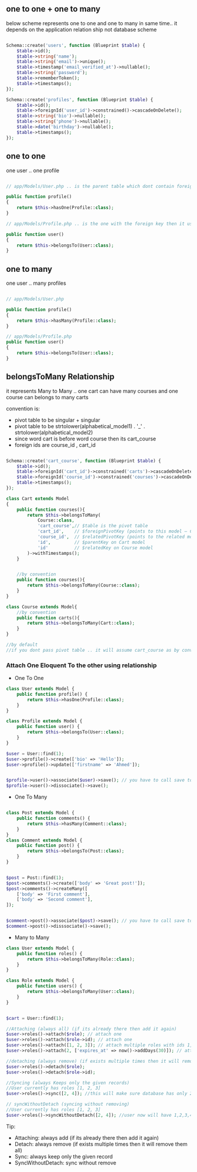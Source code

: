 ## one to one + one to many

below scheme represents one to one and one to many in same time.. it depends on the application relation ship not database scheme

```php

Schema::create('users', function (Blueprint $table) {
    $table->id();
    $table->string('name');
    $table->string('email')->unique();
    $table->timestamp('email_verified_at')->nullable();
    $table->string('password');
    $table->rememberToken();
    $table->timestamps();
});

Schema::create('profiles', function (Blueprint $table) {
    $table->id();
    $table->foreignId('user_id')->constrained()->cascadeOnDelete();
    $table->string('bio')->nullable();
    $table->string('phone')->nullable();
    $table->date('birthday')->nullable();
    $table->timestamps();
});

```

## one to one

one user .. one profile

```php

// app/Models/User.php .. is the parent table which dont contain foreigns then is uses has relationship

public function profile()
{
    return $this->hasOne(Profile::class);
}

// app/Models/Profile.php .. is the one with the foreign key then it uses belongsTo

public function user()
{
    return $this->belongsTo(User::class);
}

```


## one to many

one user .. many profiles

```php

// app/Models/User.php

public function profile()
{
    return $this->hasMany(Profile::class);
}

// app/Models/Profile.php
public function user()
{
    return $this->belongsTo(User::class);
}

```

## belongsToMany Relationship 

it represents Many to Many .. one cart can have many courses and one course can belongs to many carts

convention is:
- pivot table to be singular + singular
- pivot table to be strtolower(alphabetical_model1) . '_' . strtolower(alphabetical_model2)
- since word cart is before word course then its cart_course
- foreign ids are course_id , cart_id


```php

Schema::create('cart_course', function (Blueprint $table) { 
    $table->id();
    $table->foreignId('cart_id')->constrained('carts')->cascadeOnDelete();
    $table->foreignId('course_id')->constrained('courses')->cascadeOnDelete();
    $table->timestamps(); 
});

class Cart extends Model
{
    public function courses(){
        return $this->belongsToMany(
            Course::class,
            'cart_course',// $table is the pivot table
            'cart_id',    // $foreignPivotKey (points to this model — Cart)
            'course_id',  // $relatedPivotKey (points to the related model — Course)
            'id',         // $parentKey on Cart model
            'id'          // $relatedKey on Course model
        )->withTimestamps();
    }


    //by convention
    public function courses(){
        return $this->belongsToMany(Course::class);
    }
}

class Course extends Model{
    //by convention
    public function carts(){
        return $this->belongsToMany(Cart::class);
    }
}

//by default
//if you dont pass pivot table .. it will assume cart_course as by convention

```


### Attach One Eloquent To the other using relationship

- One To One
```php
class User extends Model {
    public function profile() {
        return $this->hasOne(Profile::class);
    }
}

class Profile extends Model {
    public function user() {
        return $this->belongsTo(User::class);
    }
}

$user = User::find(1);
$user->profile()->create(['bio' => 'Hello']);
$user->profile()->update(['firstname' => 'Ahmed']); 


$profile->user()->associate($user)->save(); // you have to call save to persist association
$profile->user()->dissociate()->save();
```

- One To Many
```php

class Post extends Model {
    public function comments() {
        return $this->hasMany(Comment::class);
    }
}
class Comment extends Model {
    public function post() {
        return $this->belongsTo(Post::class);
    }
}


$post = Post::find(1);
$post->comments()->create(['body' => 'Great post!']);
$post->comments()->createMany([
    ['body' => 'First comment'],
    ['body' => 'Second comment'],
]);


$comment->post()->associate($post)->save(); // you have to call save to persist association
$comment->post()->disssociate()->save();
```

- Many to Many

```php
class User extends Model {
    public function roles() {
        return $this->belongsToMany(Role::class);
    }
}

class Role extends Model {
    public function users() {
        return $this->belongsToMany(User::class);
    }
}


$cart = User::find(1);

//Attaching (always all) (if its already there then add it again)
$user->roles()->attach($role); // attach one
$user->roles()->attach($role->id); // attach one
$user->roles()->attach([1, 2, 3]); // attach multiple roles with ids 1,2,3
$user->roles()->attach(2, ['expires_at' => now()->addDays(30)]); // attach with extra pivot data

//detaching (always remove) (if exists multiple times then it will remove them all)
$user->roles()->detach($role);
$user->roles()->detach($role->id); 

//Syncing (always Keeps only the given records) 
//User currently has roles [1, 2, 3]
$user->roles()->sync([2, 4]); //this will make sure database has only 2,4 and remove otherwise

// syncWithoutDetach (syncing without removing)
//User currently has roles [1, 2, 3]
$user->roles()->syncWithoutDetach([2, 4]); //user now will have 1,2,3,4

```

Tip:
- Attaching: always add (if its already there then add it again)
- Detach: always remove (if exists multiple times then it will remove them all)
- Sync: always keep only the given record
- SyncWithoutDetach: sync without remove